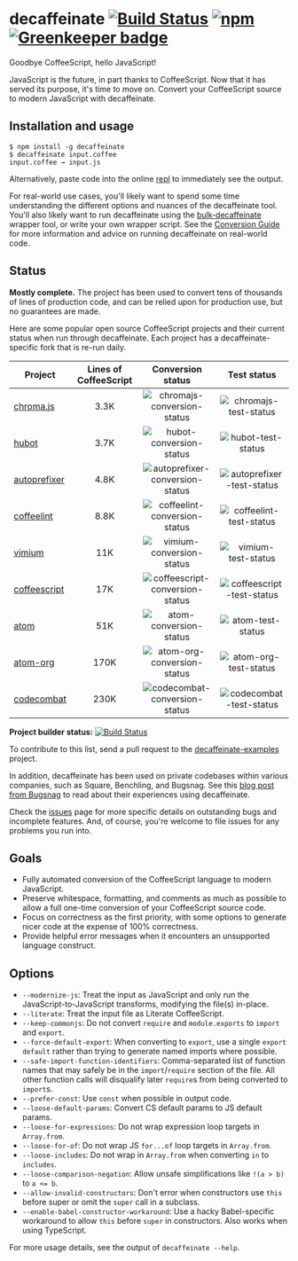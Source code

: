 # decaffeinate [![Build Status](https://travis-ci.org/decaffeinate/decaffeinate.svg?branch=master)](https://travis-ci.org/decaffeinate/decaffeinate) [![npm](https://img.shields.io/npm/v/decaffeinate.svg)](https://www.npmjs.com/package/decaffeinate) [![Greenkeeper badge](https://badges.greenkeeper.io/decaffeinate/decaffeinate.svg)](https://greenkeeper.io/)

Goodbye CoffeeScript, hello JavaScript!

JavaScript is the future, in part thanks to CoffeeScript. Now that it has served
its purpose, it's time to move on. Convert your CoffeeScript source to modern
JavaScript with decaffeinate.

## Installation and usage

```
$ npm install -g decaffeinate
$ decaffeinate input.coffee
input.coffee → input.js
```

Alternatively, paste code into the online [repl] to immediately see the output.

For real-world use cases, you'll likely want to spend some time understanding
the different options and nuances of the decaffeinate tool. You'll also likely
want to run decaffeinate using the [bulk-decaffeinate] wrapper tool, or write
your own wrapper script. See the [Conversion Guide][conversion-guide] for more
information and advice on running decaffeinate on real-world code.

## Status

**Mostly complete.** The project has been used to convert tens of thousands of
lines of production code, and can be relied upon for production use, but no
guarantees are made.

Here are some popular open source CoffeeScript projects and their current status
when run through decaffeinate. Each project has a decaffeinate-specific fork
that is re-run daily.

Project        | Lines of CoffeeScript | Conversion status                 | Test status
-------------- |:---------------------:|:---------------------------------:|:---------------------------:
[chroma.js]    | 3.3K                  | ![chromajs-conversion-status]     | ![chromajs-test-status]
[hubot]        | 3.7K                  | ![hubot-conversion-status]        | ![hubot-test-status]
[autoprefixer] | 4.8K                  | ![autoprefixer-conversion-status] | ![autoprefixer-test-status]
[coffeelint]   | 8.8K                  | ![coffeelint-conversion-status]   | ![coffeelint-test-status]
[vimium]       | 11K                   | ![vimium-conversion-status]       | ![vimium-test-status]
[coffeescript] | 17K                   | ![coffeescript-conversion-status] | ![coffeescript-test-status]
[atom]         | 51K                   | ![atom-conversion-status]         | ![atom-test-status]
[atom-org]     | 170K                  | ![atom-org-conversion-status]     | ![atom-org-test-status]
[codecombat]   | 230K                  | ![codecombat-conversion-status]   | ![codecombat-test-status]

**Project builder status:** [![Build Status](https://travis-ci.org/decaffeinate/decaffeinate-example-builder.svg?branch=master)](https://travis-ci.org/decaffeinate/decaffeinate-example-builder)

To contribute to this list, send a pull request to the [decaffeinate-examples]
project.

In addition, decaffeinate has been used on private codebases within various
companies, such as Square, Benchling, and Bugsnag. See this
[blog post from Bugsnag][bugsnag-blog-post] to read about their experiences
using decaffeinate.

Check the [issues] page for more specific details on outstanding bugs and
incomplete features. And, of course, you're welcome to file issues for any
problems you run into.

[chroma.js]: https://github.com/decaffeinate-examples/chroma.js
[hubot]: https://github.com/decaffeinate-examples/hubot
[autoprefixer]: https://github.com/decaffeinate-examples/autoprefixer
[coffeelint]: https://github.com/decaffeinate-examples/coffeelint
[vimium]: https://github.com/decaffeinate-examples/vimium
[coffeescript]: https://github.com/decaffeinate-examples/coffeescript
[atom]: https://github.com/decaffeinate-examples/atom
[atom-org]: https://github.com/decaffeinate-examples/atom-org
[codecombat]: https://github.com/decaffeinate-examples/codecombat

[decaffeinate-examples]: https://github.com/decaffeinate/decaffeinate-examples

[chromajs-conversion-status]: https://decaffeinate-examples.github.io/chroma.js/conversion-status.svg
[chromajs-test-status]: https://decaffeinate-examples.github.io/chroma.js/test-status.svg
[hubot-conversion-status]: https://decaffeinate-examples.github.io/hubot/conversion-status.svg
[hubot-test-status]: https://decaffeinate-examples.github.io/hubot/test-status.svg
[autoprefixer-conversion-status]: https://decaffeinate-examples.github.io/autoprefixer/conversion-status.svg
[autoprefixer-test-status]: https://decaffeinate-examples.github.io/autoprefixer/test-status.svg
[coffeelint-conversion-status]: https://decaffeinate-examples.github.io/coffeelint/conversion-status.svg
[coffeelint-test-status]: https://decaffeinate-examples.github.io/coffeelint/test-status.svg
[vimium-conversion-status]: https://decaffeinate-examples.github.io/vimium/conversion-status.svg
[vimium-test-status]: https://decaffeinate-examples.github.io/vimium/test-status.svg
[coffeescript-conversion-status]: https://decaffeinate-examples.github.io/coffeescript/conversion-status.svg
[coffeescript-test-status]: https://decaffeinate-examples.github.io/coffeescript/test-status.svg
[atom-conversion-status]: https://decaffeinate-examples.github.io/atom/conversion-status.svg
[atom-test-status]: https://decaffeinate-examples.github.io/atom/test-status.svg
[atom-org-conversion-status]: https://decaffeinate-examples.github.io/atom-org/conversion-status.svg
[atom-org-test-status]: https://decaffeinate-examples.github.io/atom-org/test-status.svg
[codecombat-conversion-status]: https://decaffeinate-examples.github.io/codecombat/conversion-status.svg
[codecombat-test-status]: https://decaffeinate-examples.github.io/codecombat/test-status.svg

[bugsnag-blog-post]: https://blog.bugsnag.com/converting-a-large-react-codebase-from-coffeescript-to-es6/

## Goals

* Fully automated conversion of the CoffeeScript language to modern JavaScript.
* Preserve whitespace, formatting, and comments as much as possible to allow
  a full one-time conversion of your CoffeeScript source code.
* Focus on correctness as the first priority, with some options to generate
  nicer code at the expense of 100% correctness.
* Provide helpful error messages when it encounters an unsupported language
  construct.

## Options

* `--modernize-js`: Treat the input as JavaScript and only run the
  JavaScript-to-JavaScript transforms, modifying the file(s) in-place.
* `--literate`: Treat the input file as Literate CoffeeScript.
* `--keep-commonjs`: Do not convert `require` and `module.exports` to `import`
  and `export`.
* `--force-default-export`: When converting to `export`, use a single
  `export default` rather than trying to generate named imports where possible.
* `--safe-import-function-identifiers`: Comma-separated list of function names
  that may safely be in the `import`/`require` section of the file. All other
  function calls will disqualify later `require`s from being converted to
  `import`s.
* `--prefer-const`: Use `const` when possible in output code.
* `--loose-default-params`: Convert CS default params to JS default params.
* `--loose-for-expressions`: Do not wrap expression loop targets in `Array.from`.
* `--loose-for-of`: Do not wrap JS `for...of` loop targets in `Array.from`.
* `--loose-includes`: Do not wrap in `Array.from` when converting `in` to `includes`.
* `--loose-comparison-negation`: Allow unsafe simplifications like `!(a > b)` to `a <= b`.
* `--allow-invalid-constructors`: Don't error when constructors use `this`
  before super or omit the `super` call in a subclass.
* `--enable-babel-constructor-workaround`: Use a hacky Babel-specific workaround
  to allow `this` before `super` in constructors. Also works when using
  TypeScript.

For more usage details, see the output of `decaffeinate --help`.

[repl]: http://decaffeinate-project.org/repl/
[bulk-decaffeinate]: https://github.com/decaffeinate/bulk-decaffeinate
[issues]: https://github.com/decaffeinate/decaffeinate/issues
[conversion-guide]: https://github.com/decaffeinate/decaffeinate/blob/master/docs/conversion-guide.md
